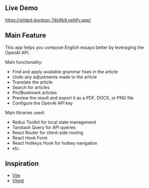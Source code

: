 ## Live Demo

https://gilded-bonbon-74b9b9.netlify.app/

## Main Feature

This app helps you compose English essays better by leveraging the OpenAI API.

Main functionality:

- Find and apply available grammar fixes in the article
- Undo any adjustments made to the article
- Translate the article
- Search for articles
- Pin/Bookmark articles
- Preview the result and export it as a PDF, DOCX, or PNG file
- Configure the OpenAI API key

Main libraries used:

- Redux Toolkit for local state management
- Tanstack Query for API queries
- React Router for client-side routing
- React Hook Form
- React Hotkeys Hook for hotkey navigation
- etc.

## Inspiration

- [Vite](https://github.com/vitejs/vite/tree/main/packages/create-vite/template-react)
- [Vitest](https://github.com/vitest-dev/vitest/tree/main/examples/react-testing-lib)
